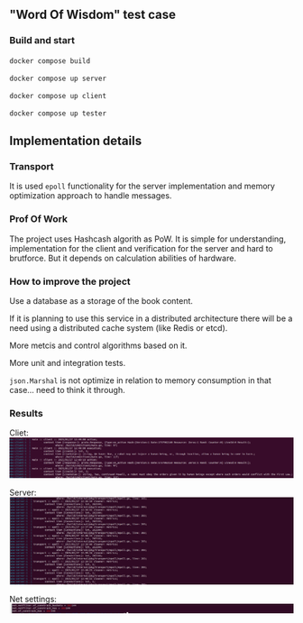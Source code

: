 ## "Word Of Wisdom" test case

### Build and start

`docker compose build`

`docker compose up server`

`docker compose up client`

`docker compose up tester`

## Implementation details

### Transport

It is used `epoll` functionality for the server implementation and memory optimization approach to handle messages.

### Prof Of Work

The project uses Hashcash algorith as PoW.
It is simple for understanding, implementation for the client and verification for the server and hard to brutforce.
But it depends on calculation abilities of hardware.

### How to improve the project

Use a database as a storage of the book content.

If it is planning to use this service in a distributed architecture there will be a need using a distributed cache system (like Redis or etcd).

More metcis and control algorithms based on it.

More unit and integration tests.

`json.Marshal` is not optimize in relation to memory consumption in that case... need to think it through.

### Results

Cliet:
![alt text](docs/images/client.png?raw=true)

Server:
![alt text](docs/images/server.png?raw=true)

Net settings:
![alt text](docs/images/net.png?raw=true)